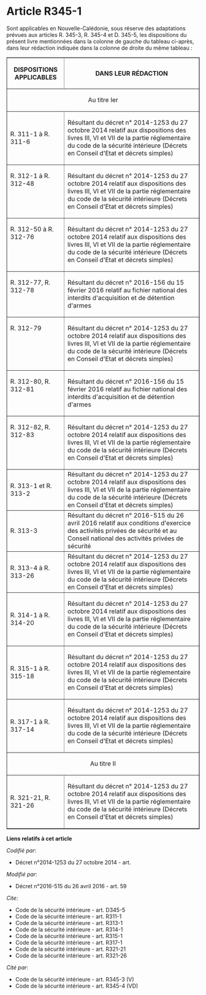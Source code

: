 # Article R345-1

Sont applicables en Nouvelle-Calédonie, sous réserve des adaptations prévues aux articles R. 345-3, R. 345-4 et D. 345-5, les
dispositions du présent livre mentionnées dans la colonne de gauche du tableau ci-après, dans leur rédaction indiquée dans la
colonne de droite du même tableau : 

<table border="1">
    <tbody>
      <tr>
        <th>

DISPOSITIONS APPLICABLES 

</th>
        <th>

DANS LEUR RÉDACTION 

</th>
      </tr>
      <tr>
        <td colspan="2" align="center">

Au titre Ier 

</td>
      </tr>
      <tr>
        <td>

R. 311-1 à R. 311-6 

</td>
        <td>

Résultant du décret n° 2014-1253 du 27 octobre 2014 relatif aux dispositions des livres III, VI et VII de la partie
réglementaire du code de la sécurité intérieure (Décrets en Conseil d'Etat et décrets simples)

</td>
      </tr>
      <tr>
        <td align="left" valign="top">

R. 312-1 à R. 312-48

</td>
        <td valign="top" align="left">

Résultant du décret n° 2014-1253 du 27 octobre 2014 relatif aux dispositions des livres III, VI et VII de la partie
réglementaire du code de la sécurité intérieure (Décrets en Conseil d'Etat et décrets simples)

</td>
      </tr>
      <tr>
        <td align="left" valign="top">

R. 312-50 à R. 312-76

</td>
        <td align="left" valign="top">

Résultant du décret n° 2014-1253 du 27 octobre 2014 relatif aux dispositions des livres III, VI et VII de la partie
réglementaire du code de la sécurité intérieure (Décrets en Conseil d'Etat et décrets simples) 

</td>
      </tr>
      <tr>
        <td valign="top" align="left">

R. 312-77, R. 312-78

</td>
        <td align="left" valign="top">

Résultant du décret n° 2016-156 du 15 février 2016 relatif au fichier national des interdits d'acquisition et de détention
d'armes 

</td>
      </tr>
      <tr>
        <td align="left" valign="top">

R. 312-79

</td>
        <td align="left" valign="top">

Résultant du décret n° 2014-1253 du 27 octobre 2014 relatif aux dispositions des livres III, VI et VII de la partie
réglementaire du code de la sécurité intérieure (Décrets en Conseil d'Etat et décrets simples)

</td>
      </tr>
      <tr>
        <td valign="top" align="left">

R. 312-80, R. 312-81

</td>
        <td valign="top" align="left">

Résultant du décret n° 2016-156 du 15 février 2016 relatif au fichier national des interdits d'acquisition et de détention
d'armes 

</td>
      </tr>
      <tr>
        <td valign="top" align="left">

R. 312-82, R. 312-83

</td>
        <td valign="top" align="left">

Résultant du décret n° 2014-1253 du 27 octobre 2014 relatif aux dispositions des livres III, VI et VII de la partie
réglementaire du code de la sécurité intérieure (Décrets en Conseil d'Etat et décrets simples) 

</td>
      </tr>
      <tr>
        <td>R. 313-1 et R. 313-2

</td>
        <td>Résultant du décret n° 2014-1253 du 27 octobre 2014 relatif aux dispositions des livres III, VI et VII de la
partie réglementaire du code de la sécurité intérieure (Décrets en Conseil d'Etat et décrets simples)

</td>
      </tr>
      <tr>
        <td>R. 313-3 </td>
        <td>Résultant du décret n° 2016-515 du 26 avril 2016 relatif aux conditions d'exercice des activités privées de
sécurité et au Conseil national des activités privées de sécurité </td>
      </tr>
      <tr>
        <td>R. 313-4 à R. 313-26 </td>
        <td>Résultant du décret n° 2014-1253 du 27 octobre 2014 relatif aux dispositions des livres III, VI et VII de la
partie réglementaire du code de la sécurité intérieure (Décrets en Conseil d'Etat et décrets simples) </td>
      </tr>
      <tr>
        <td>

R. 314-1 à R. 314-20 

</td>
        <td>

Résultant du décret n° 2014-1253 du 27 octobre 2014 relatif aux dispositions des livres III, VI et VII de la partie
réglementaire du code de la sécurité intérieure (Décrets en Conseil d'Etat et décrets simples) 

</td>
      </tr>
      <tr>
        <td>

R. 315-1 à R. 315-18 

</td>
        <td>

Résultant du décret n° 2014-1253 du 27 octobre 2014 relatif aux dispositions des livres III, VI et VII de la partie
réglementaire du code de la sécurité intérieure (Décrets en Conseil d'Etat et décrets simples) 

</td>
      </tr>
      <tr>
        <td>

R. 317-1 à R. 317-14 

</td>
        <td>

Résultant du décret n° 2014-1253 du 27 octobre 2014 relatif aux dispositions des livres III, VI et VII de la partie
réglementaire du code de la sécurité intérieure (Décrets en Conseil d'Etat et décrets simples) 

</td>
      </tr>
      <tr>
        <td align="center" colspan="2">

Au titre II 

</td>
      </tr>
      <tr>
        <td align="left">

R. 321-21, R. 321-26 

</td>
        <td>

Résultant du décret n° 2014-1253 du 27 octobre 2014 relatif aux dispositions des livres III, VI et VII de la partie
réglementaire du code de la sécurité intérieure (Décrets en Conseil d'Etat et décrets simples)

</td>
      </tr>
    </tbody>
  </table>

**Liens relatifs à cet article**

_Codifié par_:

  - Décret n°2014-1253 du 27 octobre 2014 - art.

_Modifié par_:

  - Décret n°2016-515 du 26 avril 2016 - art. 59

_Cite_:

  - Code de la sécurité intérieure - art. D345-5
  - Code de la sécurité intérieure - art. R311-1
  - Code de la sécurité intérieure - art. R313-1
  - Code de la sécurité intérieure - art. R314-1
  - Code de la sécurité intérieure - art. R315-1
  - Code de la sécurité intérieure - art. R317-1
  - Code de la sécurité intérieure - art. R321-21
  - Code de la sécurité intérieure - art. R321-26

_Cité par_:

  - Code de la sécurité intérieure - art. R345-3 (V)
  - Code de la sécurité intérieure - art. R345-4 (VD)
